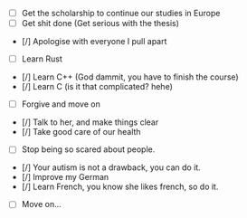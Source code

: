 - [ ] Get the scholarship to continue our studies in Europe
- [ ] Get shit done (Get serious with the thesis)
- [/] Apologise with everyone I pull apart
- [ ] Learn Rust 
- [/] Learn C++ (God dammit, you have to finish the course)
- [/] Learn C (is it that complicated? hehe)
- [ ] Forgive and move on
- [/] Talk to her, and make things clear 
- [/] Take good care of our health 
- [ ] Stop being so scared about people. 
- [/] Your autism is not a drawback, you can do it. 
- [/] Improve my German 
- [/] Learn French, you know she likes french, so do it. 
- [ ] Move on... 

